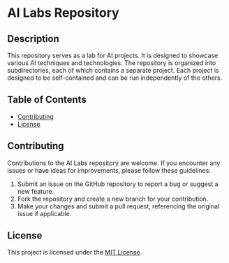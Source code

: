 # AI Labs Repository

## Description

This repository serves as a lab for AI projects. It is designed to showcase various AI techniques and technologies. The repository is organized into subdirectories, each of which contains a separate project. Each project is designed to be self-contained and can be run independently of the others.

## Table of Contents

- [Contributing](#contributing)
- [License](#license)

## Contributing

Contributions to the AI Labs repository are welcome. If you encounter any issues or have ideas for improvements, please follow these guidelines:

1. Submit an issue on the GitHub repository to report a bug or suggest a new feature.
2. Fork the repository and create a new branch for your contribution.
3. Make your changes and submit a pull request, referencing the original issue if applicable.

## License

This project is licensed under the [MIT License](LICENSE).
